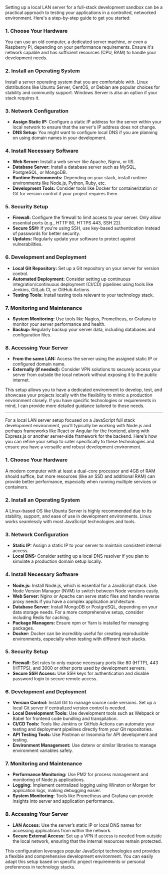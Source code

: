 Setting up a local LAN server for a full-stack development sandbox can be a practical approach to testing your applications in a controlled, networked environment. Here's a step-by-step guide to get you started:

### 1. Choose Your Hardware
You can use an old computer, a dedicated server machine, or even a Raspberry Pi, depending on your performance requirements. Ensure it's network capable and has sufficient resources (CPU, RAM) to handle your development needs.

### 2. Install an Operating System
Install a server operating system that you are comfortable with. Linux distributions like Ubuntu Server, CentOS, or Debian are popular choices for stability and community support. Windows Server is also an option if your stack requires it.

### 3. Network Configuration
- **Assign Static IP:** Configure a static IP address for the server within your local network to ensure that the server's IP address does not change.
- **DNS Setup:** You might want to configure local DNS if you are planning on using domain names in your development.

### 4. Install Necessary Software
- **Web Server:** Install a web server like Apache, Nginx, or IIS.
- **Database Server:** Install a database server such as MySQL, PostgreSQL, or MongoDB.
- **Runtime Environments:** Depending on your stack, install runtime environments like Node.js, Python, Ruby, etc.
- **Development Tools:** Consider tools like Docker for containerization or Git for version control if your project requires them.

### 5. Security Setup
- **Firewall:** Configure the firewall to limit access to your server. Only allow essential ports (e.g., HTTP 80, HTTPS 443, SSH 22).
- **Secure SSH:** If you're using SSH, use key-based authentication instead of passwords for better security.
- **Updates:** Regularly update your software to protect against vulnerabilities.

### 6. Development and Deployment
- **Local Git Repository:** Set up a Git repository on your server for version control.
- **Automated Deployment:** Consider setting up continuous integration/continuous deployment (CI/CD) pipelines using tools like Jenkins, GitLab CI, or GitHub Actions.
- **Testing Tools:** Install testing tools relevant to your technology stack.

### 7. Monitoring and Maintenance
- **System Monitoring:** Use tools like Nagios, Prometheus, or Grafana to monitor your server performance and health.
- **Backup:** Regularly backup your server data, including databases and configuration files.

### 8. Accessing Your Server
- **From the same LAN:** Access the server using the assigned static IP or configured domain name.
- **Externally (if needed):** Consider VPN solutions to securely access your server from outside the local network without exposing it to the public internet.

This setup allows you to have a dedicated environment to develop, test, and showcase your projects locally with the flexibility to mimic a production environment closely. If you have specific technologies or requirements in mind, I can provide more detailed guidance tailored to those needs.




----------------------------------------


For a local LAN server setup focused on a JavaScript full stack development environment, you’ll typically be working with Node.js and perhaps frameworks like React or Angular for the frontend, along with Express.js or another server-side framework for the backend. Here's how you can refine your setup to cater specifically to these technologies and ensure you have a versatile and robust development environment.

### 1. Choose Your Hardware
A modern computer with at least a dual-core processor and 4GB of RAM should suffice, but more resources (like an SSD and additional RAM) can provide better performance, especially when running multiple services or containers.

### 2. Install an Operating System
A Linux-based OS like Ubuntu Server is highly recommended due to its stability, support, and ease of use in development environments. Linux works seamlessly with most JavaScript technologies and tools.

### 3. Network Configuration
- **Static IP:** Assign a static IP to your server to maintain consistent internal access.
- **Local DNS:** Consider setting up a local DNS resolver if you plan to simulate a production domain setup locally.

### 4. Install Necessary Software
- **Node.js:** Install Node.js, which is essential for a JavaScript stack. Use Node Version Manager (NVM) to switch between Node versions easily.
- **Web Server:** Nginx or Apache can serve static files and handle reverse proxy needs if you have a complex application architecture.
- **Database Server:** Install MongoDB or PostgreSQL, depending on your data storage needs. For a more comprehensive setup, consider including Redis for caching.
- **Package Managers:** Ensure npm or Yarn is installed for managing packages.
- **Docker:** Docker can be incredibly useful for creating reproducible environments, especially when testing with different tech stacks.

### 5. Security Setup
- **Firewall:** Set rules to only expose necessary ports like 80 (HTTP), 443 (HTTPS), and 3000 or other ports used by development servers.
- **Secure SSH Access:** Use SSH keys for authentication and disable password login to secure remote access.

### 6. Development and Deployment
- **Version Control:** Install Git to manage source code versions. Set up a local Git server if centralized version control is needed.
- **Local Development Tools:** Use development tools such as Webpack or Babel for frontend code bundling and transpilation.
- **CI/CD Tools:** Tools like Jenkins or GitHub Actions can automate your testing and deployment pipelines directly from your Git repositories.
- **API Testing Tools:** Use Postman or Insomnia for API development and testing.
- **Environment Management:** Use dotenv or similar libraries to manage environment variables safely.

### 7. Monitoring and Maintenance
- **Performance Monitoring:** Use PM2 for process management and monitoring of Node.js applications.
- **Logging:** Implement centralized logging using Winston or Morgan for application logs, making debugging easier.
- **System Monitoring:** Tools like Prometheus and Grafana can provide insights into server and application performance.

### 8. Accessing Your Server
- **LAN Access:** Use the server’s static IP or local DNS names for accessing applications from within the network.
- **Secure External Access:** Set up a VPN if access is needed from outside the local network, ensuring that the internal resources remain protected.

This configuration leverages popular JavaScript technologies and provides a flexible and comprehensive development environment. You can easily adapt this setup based on specific project requirements or personal preferences in technology stacks.
